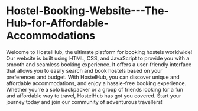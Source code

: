 # Hostel-Booking-Website---The-Hub-for-Affordable-Accommodations

Welcome to HostelHub, the ultimate platform for booking hostels worldwide! Our website is built using HTML, CSS, and JavaScript to provide you with a smooth and seamless booking experience. It offers a user-friendly interface that allows you to easily search and book hostels based on your preferences and budget. With HostelHub, you can discover unique and affordable accommodations, and enjoy a hassle-free booking experience. Whether you're a solo backpacker or a group of friends looking for a fun and affordable way to travel, HostelHub has got you covered. Start your journey today and join our community of adventurous travellers!

